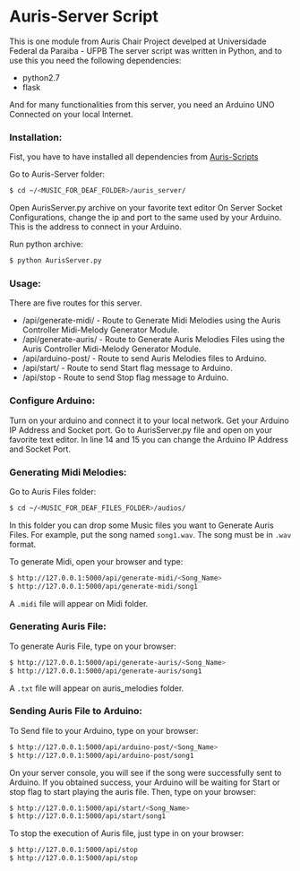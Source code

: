 # Auris-Server Script

This is one module from Auris Chair Project develped at Universidade Federal da Paraiba - UFPB
The server script was written in Python, and to use this you need the following dependencies:
- python2.7
- flask

And for many functionalities from this server, you need an Arduino UNO Connected on your local Internet.

### Installation:

Fist, you have to have installed all dependencies from [Auris-Scripts](https://gitlab.lavid.ufpb.br/auris/auris-scripts)

Go to Auris-Server folder:
```sh
$ cd ~/<MUSIC_FOR_DEAF_FOLDER>/auris_server/
```

Open AurisServer.py archive on your favorite text editor
On Server Socket Configurations, change the ip and port to the same used by your Arduino. This is the address to connect in your Arduino.

Run python archive:
```sh
$ python AurisServer.py
```

### Usage:

There are five routes for this server.
- /api/generate-midi/<music> - Route to Generate Midi Melodies using the Auris Controller Midi-Melody Generator Module.
- /api/generate-auris/<music> - Route to Generate Auris Melodies Files using the Auris Controller Midi-Melody Generator Module.
- /api/arduino-post/<music> - Route to send Auris Melodies files to Arduino.
- /api/start/<music> - Route to send Start flag message to Arduino.
- /api/stop - Route to send Stop flag message to Arduino.

### Configure Arduino:
Turn on your arduino and connect it to your local network.
Get your Arduino IP Address and Socket port.
Go to AurisServer.py file and open on your favorite text editor.
In line 14 and 15 you can change the Arduino IP Address and Socket Port.

### Generating Midi Melodies:

Go to Auris Files folder:
```sh
$ cd ~/<MUSIC_FOR_DEAF_FILES_FOLDER>/audios/
```

In this folder you can drop some Music files you want to Generate Auris Files.
For example, put the song named `song1.wav`.
The song must be in `.wav` format.

To generate Midi, open your browser and type:
```sh
$ http://127.0.0.1:5000/api/generate-midi/<Song_Name>
$ http://127.0.0.1:5000/api/generate-midi/song1
```
A `.midi` file will appear on Midi folder.

### Generating Auris File:

To generate Auris File, type on your browser:
```sh
$ http://127.0.0.1:5000/api/generate-auris/<Song_Name>
$ http://127.0.0.1:5000/api/generate-auris/song1
```
A `.txt` file will appear on auris_melodies folder.

### Sending Auris File to Arduino:

To Send file to your Arduino, type on your browser:
```sh
$ http://127.0.0.1:5000/api/arduino-post/<Song_Name>
$ http://127.0.0.1:5000/api/arduino-post/song1
```
On your server console, you will see if the song were successfully sent to Arduino.
If you obtained success, your Arduino will be waiting for Start or stop flag to start playing the auris file. Then, type on your browser:
```sh
$ http://127.0.0.1:5000/api/start/<Song_Name>
$ http://127.0.0.1:5000/api/start/song1
```
To stop the execution of Auris file, just type in on your browser:
```sh
$ http://127.0.0.1:5000/api/stop
$ http://127.0.0.1:5000/api/stop
```